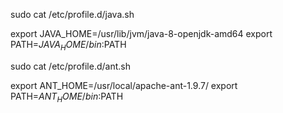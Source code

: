 sudo cat /etc/profile.d/java.sh

export JAVA_HOME=/usr/lib/jvm/java-8-openjdk-amd64
export PATH=$JAVA_HOME/bin:$PATH

sudo cat /etc/profile.d/ant.sh

export ANT_HOME=/usr/local/apache-ant-1.9.7/
export PATH=$ANT_HOME/bin:$PATH

